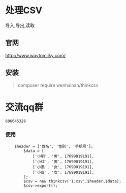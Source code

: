 # 处理CSV
导入,导出,读取

## 官网 
http://www.waytomilky.com/

## 安装
> composer require wenhainan/thinkcsv

# 交流qq群
 `606645328`

### 使用
```
    $header = ['姓名', '性别', '手机号'];
        $data = [
            ['小明', '男', 17699019191],
            ['小红', '男', 17699019191],
            ['小黑', '女', 17699019191],
            ['小白', '女', 17699019191],
        ];
        $csv = new thinkcsv('1.csv',$header,$data);
        $csv->export();
```


